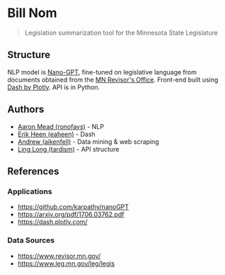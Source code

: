 # Bill Nom
> Legislation summarization tool for the Minnesota State Legislature

## Structure
NLP model is [Nano-GPT](https://github.com/karpathy/nanoGPT), fine-tuned on legislative language from documents obtained from the [MN Revisor's Office](https://www.revisor.mn.gov/). Front-end built using [Dash by Plotly](https://dash.plotly.com/). API is in Python.

## Authors
- [Aaron Mead (ronofays)](https://github.com/ronofays) - NLP
- [Erik Heen (eaheen)](https://heen.dev/) - Dash
- [Andrew (aikenfell)](https://github.com/aikenfell) - Data mining & web scraping
- [Ling Long (tardism)](https://github.com/tardism) - API structure

## References

### Applications
- https://github.com/karpathy/nanoGPT
- https://arxiv.org/pdf/1706.03762.pdf
- https://dash.plotly.com/

### Data Sources
- https://www.revisor.mn.gov/
- https://www.leg.mn.gov/leg/legis